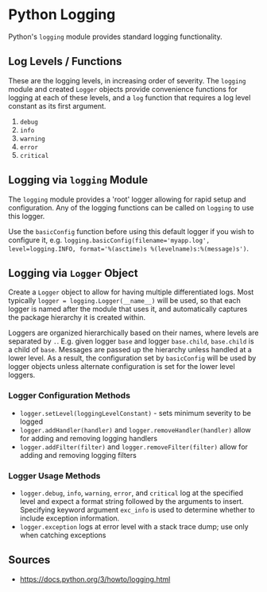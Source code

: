 # Python Logging
Python's `logging` module provides standard logging functionality.

## Log Levels / Functions

These are the logging levels, in increasing order of severity. The `logging` module and created `Logger` objects provide convenience functions for logging at each of these levels, and a `log` function that requires a log level constant as its first argument.

1. `debug`
2. `info`
3. `warning`
4. `error`
5. `critical`

## Logging via `logging` Module

The `logging` module provides a 'root' logger allowing for rapid setup and configuration. Any of the logging functions can be called on `logging` to use this logger.

Use the `basicConfig` function before using this default logger if you wish to configure it, e.g. `logging.basicConfig(filename='myapp.log', level=logging.INFO, format='%(asctime)s %(levelname)s:%(message)s')`.

## Logging via `Logger` Object

Create a `Logger` object to allow for having multiple differentiated logs. Most typically `logger = logging.Logger(__name__)` will be used, so that each logger is named after the module that uses it, and automatically captures the package hierarchy it is created within.

Loggers are organized hierarchically based on their names, where levels are separated by `.`. E.g. given logger `base` and logger `base.child`, `base.child` is a child of `base`. Messages are passed up the hierarchy unless handled at a lower level. As a result, the configuration set by `basicConfig` will be used by logger objects unless alternate configuration is set for the lower level loggers.

### Logger Configuration Methods
* `logger.setLevel(loggingLevelConstant)` - sets minimum severity to be logged
* `logger.addHandler(handler)` and `logger.removeHandler(handler)` allow for adding and removing logging handlers
* `logger.addFilter(filter)` and `logger.removeFilter(filter)` allow for adding and removing logging filters


### Logger Usage Methods
* `logger.debug`, `info`, `warning`, `error`, and `critical` log at the specified level and expect a format string followed by the arguments to insert. Specifying keyword argument `exc_info` is used to determine whether to include exception information.
* `logger.exception` logs at error level with a stack trace dump; use only when catching exceptions



## Sources
* https://docs.python.org/3/howto/logging.html